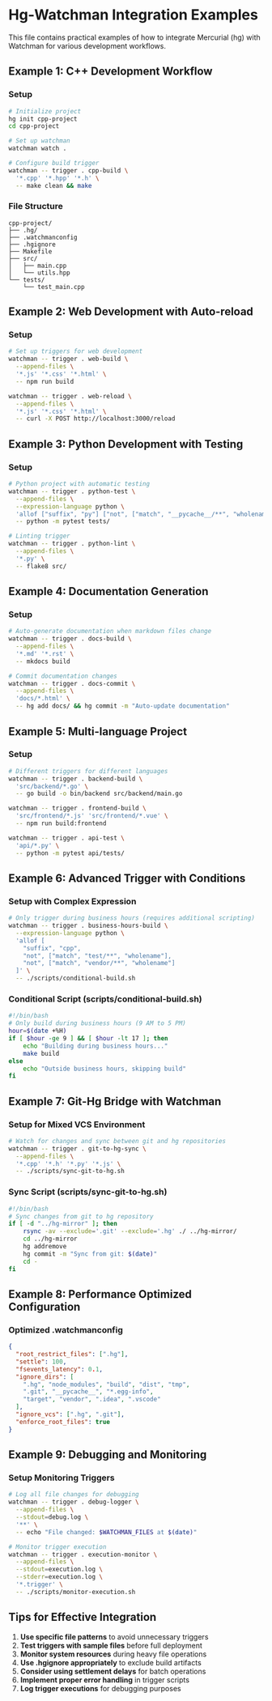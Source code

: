 # Hg-Watchman Integration Examples

This file contains practical examples of how to integrate Mercurial (hg) with Watchman for various development workflows.

## Example 1: C++ Development Workflow

### Setup
```bash
# Initialize project
hg init cpp-project
cd cpp-project

# Set up watchman
watchman watch .

# Configure build trigger
watchman -- trigger . cpp-build \
  '*.cpp' '*.hpp' '*.h' \
  -- make clean && make
```

### File Structure
```
cpp-project/
├── .hg/
├── .watchmanconfig
├── .hgignore
├── Makefile
├── src/
│   ├── main.cpp
│   └── utils.hpp
└── tests/
    └── test_main.cpp
```

## Example 2: Web Development with Auto-reload

### Setup
```bash
# Set up triggers for web development
watchman -- trigger . web-build \
  --append-files \
  '*.js' '*.css' '*.html' \
  -- npm run build

watchman -- trigger . web-reload \
  --append-files \
  '*.js' '*.css' '*.html' \
  -- curl -X POST http://localhost:3000/reload
```

## Example 3: Python Development with Testing

### Setup
```bash
# Python project with automatic testing
watchman -- trigger . python-test \
  --append-files \
  --expression-language python \
  'allof ["suffix", "py"] ["not", ["match", "__pycache__/**", "wholename"]]' \
  -- python -m pytest tests/

# Linting trigger
watchman -- trigger . python-lint \
  --append-files \
  '*.py' \
  -- flake8 src/
```

## Example 4: Documentation Generation

### Setup
```bash
# Auto-generate documentation when markdown files change
watchman -- trigger . docs-build \
  --append-files \
  '*.md' '*.rst' \
  -- mkdocs build

# Commit documentation changes
watchman -- trigger . docs-commit \
  --append-files \
  'docs/*.html' \
  -- hg add docs/ && hg commit -m "Auto-update documentation"
```

## Example 5: Multi-language Project

### Setup
```bash
# Different triggers for different languages
watchman -- trigger . backend-build \
  'src/backend/*.go' \
  -- go build -o bin/backend src/backend/main.go

watchman -- trigger . frontend-build \
  'src/frontend/*.js' 'src/frontend/*.vue' \
  -- npm run build:frontend

watchman -- trigger . api-test \
  'api/*.py' \
  -- python -m pytest api/tests/
```

## Example 6: Advanced Trigger with Conditions

### Setup with Complex Expression
```bash
# Only trigger during business hours (requires additional scripting)
watchman -- trigger . business-hours-build \
  --expression-language python \
  'allof [
    "suffix", "cpp",
    "not", ["match", "test/**", "wholename"],
    "not", ["match", "vendor/**", "wholename"]
  ]' \
  -- ./scripts/conditional-build.sh
```

### Conditional Script (scripts/conditional-build.sh)
```bash
#!/bin/bash
# Only build during business hours (9 AM to 5 PM)
hour=$(date +%H)
if [ $hour -ge 9 ] && [ $hour -lt 17 ]; then
    echo "Building during business hours..."
    make build
else
    echo "Outside business hours, skipping build"
fi
```

## Example 7: Git-Hg Bridge with Watchman

### Setup for Mixed VCS Environment
```bash
# Watch for changes and sync between git and hg repositories
watchman -- trigger . git-to-hg-sync \
  --append-files \
  '*.cpp' '*.h' '*.py' '*.js' \
  -- ./scripts/sync-git-to-hg.sh
```

### Sync Script (scripts/sync-git-to-hg.sh)
```bash
#!/bin/bash
# Sync changes from git to hg repository
if [ -d "../hg-mirror" ]; then
    rsync -av --exclude='.git' --exclude='.hg' ./ ../hg-mirror/
    cd ../hg-mirror
    hg addremove
    hg commit -m "Sync from git: $(date)"
    cd -
fi
```

## Example 8: Performance Optimized Configuration

### Optimized .watchmanconfig
```json
{
  "root_restrict_files": [".hg"],
  "settle": 100,
  "fsevents_latency": 0.1,
  "ignore_dirs": [
    ".hg", "node_modules", "build", "dist", "tmp",
    ".git", "__pycache__", "*.egg-info",
    "target", "vendor", ".idea", ".vscode"
  ],
  "ignore_vcs": [".hg", ".git"],
  "enforce_root_files": true
}
```

## Example 9: Debugging and Monitoring

### Setup Monitoring Triggers
```bash
# Log all file changes for debugging
watchman -- trigger . debug-logger \
  --append-files \
  --stdout=debug.log \
  '**' \
  -- echo "File changed: $WATCHMAN_FILES at $(date)"

# Monitor trigger execution
watchman -- trigger . execution-monitor \
  --append-files \
  --stdout=execution.log \
  --stderr=execution.log \
  '*.trigger' \
  -- ./scripts/monitor-execution.sh
```

## Tips for Effective Integration

1. **Use specific file patterns** to avoid unnecessary triggers
2. **Test triggers with sample files** before full deployment
3. **Monitor system resources** during heavy file operations
4. **Use .hgignore appropriately** to exclude build artifacts
5. **Consider using settlement delays** for batch operations
6. **Implement proper error handling** in trigger scripts
7. **Log trigger executions** for debugging purposes